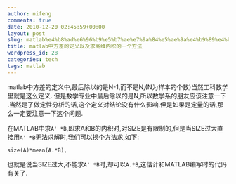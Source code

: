 ```yaml
---
author: nifeng
comments: true
date: 2010-12-20 02:45:59+00:00
layout: post
slug: matlab%e4%b8%ad%e6%96%b9%e5%b7%ae%e7%9a%84%e5%ae%9a%e4%b9%89%e4%bb%a5%e5%8f%8a%e6%b1%82%e9%ab%98%e7%bb%b4%e5%86%85%e7%a7%af%e7%9a%84%e4%b8%80%e4%b8%aa%e6%96%b9%e6%b3%95
title: matlab中方差的定义以及求高维内积的一个方法
wordpress_id: 28
categories: tech
tags: matlab
---
```


matlab中方差的定义中,最后除以的是N-1,而不是N,(N为样本的个数)当然工科数学里就是这么定义.
但是数学专业中最后除以的是N,所以数学系的朋友应该注意一下
.当然是了做定性分析的话,这个定义对结论没有什么影响,但是如果是定量的话,那么一定要注意一下这个问题.

在MATLAB中求`A' *B`,即求A和B的内积时,对SIZE是有限制的,但是当SIZE过大直接用`A' *B`无法求解时,我们可以换个方法求,如下:

`size(A)*mean(A.*B),`

也就是说当SIZE过大,不能求`A' *B`时,却可以`A.*B`,这估计和MATLAB编写时的代码有关了.
